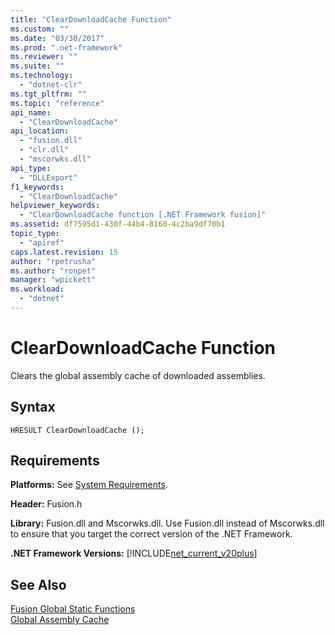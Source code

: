 ```yaml
---
title: "ClearDownloadCache Function"
ms.custom: ""
ms.date: "03/30/2017"
ms.prod: ".net-framework"
ms.reviewer: ""
ms.suite: ""
ms.technology: 
  - "dotnet-clr"
ms.tgt_pltfrm: ""
ms.topic: "reference"
api_name: 
  - "ClearDownloadCache"
api_location: 
  - "fusion.dll"
  - "clr.dll"
  - "mscorwks.dll"
api_type: 
  - "DLLExport"
f1_keywords: 
  - "ClearDownloadCache"
helpviewer_keywords: 
  - "ClearDownloadCache function [.NET Framework fusion]"
ms.assetid: df7595d1-430f-44b4-8160-4c2ba9df70b1
topic_type: 
  - "apiref"
caps.latest.revision: 15
author: "rpetrusha"
ms.author: "ronpet"
manager: "wpickett"
ms.workload: 
  - "dotnet"
---
```

# ClearDownloadCache Function
Clears the global assembly cache of downloaded assemblies.  
  
## Syntax  
  
```  
HRESULT ClearDownloadCache ();  
```  
  
## Requirements  
 **Platforms:** See [System Requirements](../../../../docs/framework/get-started/system-requirements.md).  
  
 **Header:** Fusion.h  
  
 **Library:** Fusion.dll and Mscorwks.dll. Use Fusion.dll instead of Mscorwks.dll to ensure that you target the correct version of the .NET Framework.  
  
 **.NET Framework Versions:** [!INCLUDE[net_current_v20plus](../../../../includes/net-current-v20plus-md.md)]  
  
## See Also  
 [Fusion Global Static Functions](../../../../docs/framework/unmanaged-api/fusion/fusion-global-static-functions.md)  
 [Global Assembly Cache](../../../../docs/framework/app-domains/gac.md)
